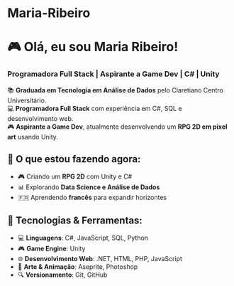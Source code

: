 # Maria-Ribeiro
# 🎮 Olá, eu sou Maria Ribeiro! 
### Programadora Full Stack | Aspirante a Game Dev | C# | Unity

📚 **Graduada em Tecnologia em Análise de Dados** pelo Claretiano Centro Universitário.  
💻 **Programadora Full Stack** com experiência em C#, SQL e desenvolvimento web.  
🎮 **Aspirante a Game Dev**, atualmente desenvolvendo um **RPG 2D em pixel art** usando Unity.  

## 🚀 O que estou fazendo agora:
- 🎮 Criando um **RPG 2D** com Unity e C#  
- 📊 Explorando **Data Science e Análise de Dados**  
- 🇫🇷 Aprendendo **francês** para expandir horizontes  

## 🔧 Tecnologias & Ferramentas:
- 💻 **Linguagens**: C#, JavaScript, SQL, Python  
- 🎮 **Game Engine**: Unity  
- 🌐 **Desenvolvimento Web**: .NET, HTML, PHP, JavaScript  
- 🎨 **Arte & Animação**: Aseprite, Photoshop  
- 🔍 **Versionamento**: Git, GitHub  

